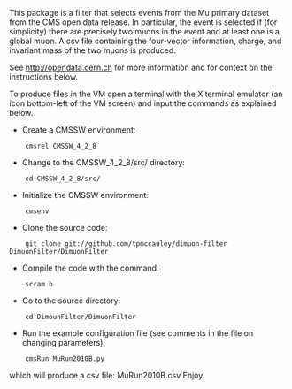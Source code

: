 This package is a filter that selects events from the Mu primary dataset from the CMS open
data release. In particular, the event is selected if (for simplicity) there are precisely two muons
in the event and at least one is a global muon. A csv file containing the four-vector information, charge, and invariant mass of the two muons is produced.

See http://opendata.cern.ch for more information and for context on the instructions below.

To produce files in the VM open a terminal with the X terminal emulator (an icon bottom-left of the VM screen)
and input the commands as explained below.

* Create a CMSSW environment: 

```
    cmsrel CMSSW_4_2_8
```

* Change to the CMSSW_4_2_8/src/ directory:

```
    cd CMSSW_4_2_8/src/
```
* Initialize the CMSSW environment:

```
    cmsenv
```
* Clone the source code:

```
    git clone git://github.com/tpmccauley/dimuon-filter DimuonFilter/DimuonFilter
````
* Compile the code with the command:

```
    scram b
```
* Go to the source directory:

```
    cd DimounFilter/DimuonFilter
```
* Run the example configuration file (see comments in the file on changing parameters):

```
    cmsRun MuRun2010B.py
```
which will produce a csv file: MuRun2010B.csv
Enjoy!
